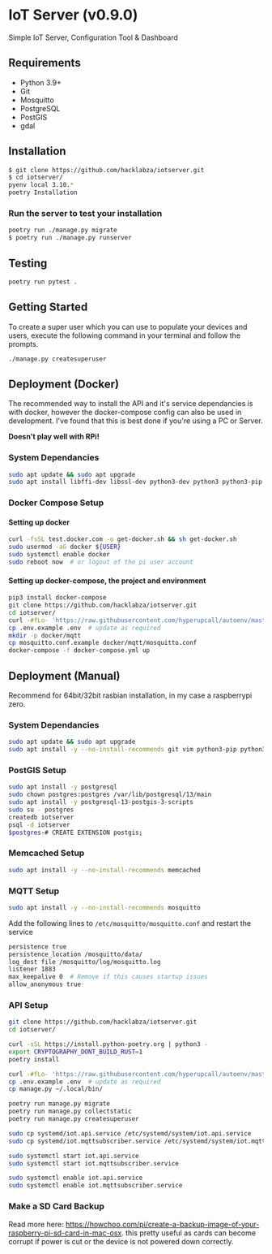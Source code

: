 # IoT Server (v0.9.0)

Simple IoT Server, Configuration Tool & Dashboard

## Requirements

- Python 3.9+
- Git
- Mosquitto
- PostgreSQL
- PostGIS
- gdal

## Installation

```bash
$ git clone https://github.com/hacklabza/iotserver.git
$ cd iotserver/
pyenv local 3.10.*
poetry Installation
```

### Run the server to test your installation

```bash
poetry run ./manage.py migrate
$ poetry run ./manage.py runserver
```

## Testing

```bash
poetry run pytest .
```

## Getting Started

To create a super user which you can use to populate your devices and users, execute the following command in your terminal and follow the prompts.

```bash
./manage.py createsuperuser
```

## Deployment (Docker)

The recommended way to install the API and it's service dependancies is with docker, however the docker-compose config can also be used in development. I've found that this is best done if you're using a PC or Server.

**Doesn't play well with RPi!**

### System Dependancies

```bash
sudo apt update && sudo apt upgrade
sudo apt install libffi-dev libssl-dev python3-dev python3 python3-pip git
```

### Docker Compose Setup

#### Setting up docker

```bash
curl -fsSL test.docker.com -o get-docker.sh && sh get-docker.sh
sudo usermod -aG docker ${USER}
sudo systemctl enable docker
sudo reboot now  # or logout of the pi user account
```

#### Setting up docker-compose, the project and environment

```bash
pip3 install docker-compose
git clone https://github.com/hacklabza/iotserver.git
cd iotserver/
curl -#fLo- 'https://raw.githubusercontent.com/hyperupcall/autoenv/master/scripts/install.sh' | sh  # install autoenv - optional
cp .env.example .env  # update as required
mkdir -p docker/mqtt
cp mosquitto.conf.example docker/mqtt/mosquitto.conf
docker-compose -f docker-compose.yml up
```

## Deployment (Manual)

Recommend for 64bit/32bit rasbian installation, in my case a raspberrypi zero.

### System Dependancies

```bash
sudo apt update && sudo apt upgrade
sudo apt install -y --no-install-recommends git vim python3-pip python3-dev gdal-bin libgdal-dev libffi-dev openssl
```

### PostGIS Setup

```bash
sudo apt install -y postgresql
sudo chown postgres:postgres /var/lib/postgresql/13/main
sudo apt install -y postgresql-13-postgis-3-scripts
sudo su - postgres
createdb iotserver
psql -d iotserver
$postgres-# CREATE EXTENSION postgis;
```

### Memcached Setup

```bash
sudo apt install -y --no-install-recommends memcached
```

### MQTT Setup

```bash
sudo apt install -y --no-install-recommends mosquitto
```

Add the following lines to `/etc/mosquitto/mosquitto.conf` and restart the service

```bash
persistence true
persistence_location /mosquitto/data/
log_dest file /mosquitto/log/mosquitto.log
listener 1883
max_keepalive 0  # Remove if this causes startup issues
allow_anonymous true
```

### API Setup

```bash
git clone https://github.com/hacklabza/iotserver.git
cd iotserver/

curl -sSL https://install.python-poetry.org | python3 -
export CRYPTOGRAPHY_DONT_BUILD_RUST=1
poetry install

curl -#fLo- 'https://raw.githubusercontent.com/hyperupcall/autoenv/master/scripts/install.sh' | sh  # install autoenv - optional but recommended
cp .env.example .env  # update as required
cp manage.py ~/.local/bin/

poetry run manage.py migrate
poetry run manage.py collectstatic
poetry run manage.py createsuperuser

sudo cp systemd/iot.api.service /etc/systemd/system/iot.api.service
sudo cp systemd/iot.mqttsubscriber.service /etc/systemd/system/iot.mqttsubscriber.service

sudo systemctl start iot.api.service
sudo systemctl start iot.mqttsubscriber.service

sudo systemctl enable iot.api.service
sudo systemctl enable iot.mqttsubscriber.service
```

### Make a SD Card Backup

Read more here: https://howchoo.com/pi/create-a-backup-image-of-your-raspberry-pi-sd-card-in-mac-osx. this pretty useful as cards can become corrupt if power is cut or the device is not powered down correctly.

